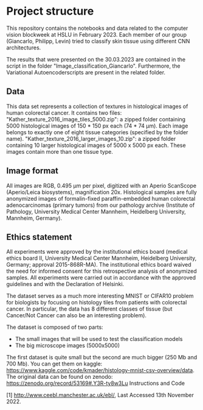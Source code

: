 # Project structure

This repository contains the notebooks and data related to the computer vision blockweek at HSLU in February 2023.
Each member of our group (Giancarlo, Philipp, Levin) tried to classify skin tissue using different CNN architectures.

The results that were presented on the 30.03.2023 are contained in the script in the folder "Image_classification_Giancarlo". 
Furthermore, the Variational Autoencoderscripts are present in the related folder.
## Data

This data set represents a collection of textures in histological images of human colorectal cancer. It contains two files:
"Kather_texture_2016_image_tiles_5000.zip": a zipped folder containing 5000 histological images of 150 * 150 px each (74 * 74 µm). Each image belongs to exactly one of eight tissue categories (specified by the folder name).
"Kather_texture_2016_larger_images_10.zip": a zipped folder containing 10 larger histological images of 5000 x 5000 px each. These images contain more than one tissue type.

## Image format

All images are RGB, 0.495 µm per pixel, digitized with an Aperio ScanScope (Aperio/Leica biosystems), magnification 20x. Histological samples are fully anonymized images of formalin-fixed paraffin-embedded human colorectal adenocarcinomas (primary tumors) from our pathology archive (Institute of Pathology, University Medical Center Mannheim, Heidelberg University, Mannheim, Germany).

## Ethics statement

All experiments were approved by the institutional ethics board (medical ethics board II, University Medical Center Mannheim, Heidelberg University, Germany; approval 2015-868R-MA). The institutional ethics board waived the need for informed consent for this retrospective analysis of anonymized samples. All experiments were carried out in accordance with the approved guidelines and with the Declaration of Helsinki.


The dataset serves as a much more interesting MNIST or CIFAR10 problem for biologists by focusing on histology tiles from patients with colorectal cancer. In particular, the data has 8 different classes of tissue (but Cancer/Not Cancer can also be an interesting problem). 

The dataset is composed of two parts:
- The small images that will be used to test the classification models
- The big microscope images (5000x5000)

The first dataset is quite small but the second are much bigger (250 Mb and 700 Mb). You can get them on 
kaggle: https://www.kaggle.com/code/kmader/histology-mnist-csv-overview/data. The original data can be found on zenodo: https://zenodo.org/record/53169#.Y3R-ty8w3Lu
Instructions and Code

[1] http://www.ceebl.manchester.ac.uk/ebl/, Last Accessed 13th November 2022.
